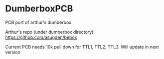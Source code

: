 # DumberboxPCB
 PCB port of arthur's dumberbox
 
 Arthur's repo (under dumberbox directory): https://github.com/asugden/bebox
 
Current PCB needs 10k pull down for TTL1, TTL2, TTL3. Will update in next version

